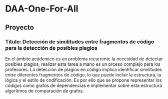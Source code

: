 # DAA-One-For-All

## Proyecto

### Título: Detección de similitudes entre fragmentos de código para la detección de posibles plagios

En el ámbito acádemico es un problema recurrente la necesidad de detectar posibles plagios, realizar esta tarea a mano es un prceso complejo para los profesores. La detección de plagios en código implica identificar similitudes entre diferentes fragmentos de código, lo que puede incluir la estructura, la lógica y el estilo de codificación. Es por ello que se propone representar los códigos como grafos de dependencias e implementar sobre esta estructura algoritmos de comparación de grafos.
